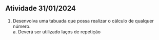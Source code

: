 
## Atividade 31/01/2024

1. Desenvolva uma tabuada que possa realizar o cálculo de 
qualquer número.  
a. Deverá ser utilizado laços de repetição